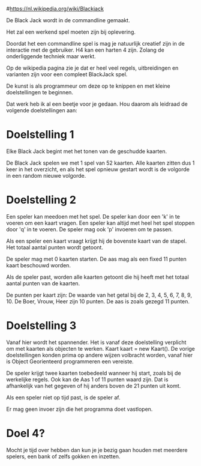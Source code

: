 #https://nl.wikipedia.org/wiki/Blackjack

 

De Black Jack wordt in de commandline gemaakt.

Het zal een werkend spel moeten zijn bij oplevering.

Doordat het een commandline spel is mag je natuurlijk creatief zijn in de interactie met de gebruiker. H4 kan een harten 4 zijn. Zolang de onderliggende techniek maar werkt.

Op de wikipedia pagina zie je dat er heel veel regels, uitbreidingen en varianten zijn voor een compleet BlackJack spel.

De kunst is als programmeur om deze op te knippen en met kleine doelstellingen te beginnen.

Dat werk heb ik al een beetje voor je gedaan. Hou daarom als leidraad de volgende doelstellingen aan:

 

Doelstelling 1
=

Elke Black Jack begint met het tonen van de geschudde kaarten.

De Black Jack spelen we met 1 spel van 52 kaarten. Alle kaarten zitten dus 1 keer in het overzicht, en als het spel opnieuw gestart wordt is de volgorde in een random nieuwe volgorde.

 

Doelstelling 2
=

Een speler kan meedoen met het spel. De speler kan door een 'k' in te voeren om een kaart vragen. Een speler kan altijd met heel het spel stoppen door 'q' in te voeren. De speler mag ook 'p' invoeren om te passen.

Als een speler een kaart vraagt krijgt hij de bovenste kaart van de stapel. Het totaal aantal punten wordt getoont.

De speler mag met 0 kaarten starten. De aas mag als een fixed 11 punten kaart beschouwd worden. 

Als de speler past, worden alle kaarten getoont die hij heeft met het totaal aantal punten van de kaarten.

De punten per kaart zijn: De waarde van het getal bij de 2, 3, 4, 5, 6, 7, 8, 9, 10. De Boer, Vrouw, Heer zijn 10 punten. De aas is zoals gezegd 11 punten.

 

Doelstelling 3
=

Vanaf hier wordt het spannender. Het is vanaf deze doelstelling verplicht om met kaarten als objecten te werken. Kaart kaart = new Kaart(). De vorige doelstellingen konden prima op andere wijzen volbracht worden, vanaf hier is Object Georienteerd programmeren een vereiste.

De speler krijgt twee kaarten toebedeeld wanneer hij start, zoals bij de werkelijke regels. Ook kan de Aas 1 of 11 punten waard zijn. Dat is afhankelijk van het gegeven of hij anders boven de 21 punten uit komt.

Als een speler niet op tijd past, is de speler af.

Er mag geen invoer zijn die het programma doet vastlopen.

 
Doel 4?
=
Mocht je tijd over hebben dan kun je je bezig gaan houden met meerdere spelers, een bank of zelfs gokken en inzetten.
